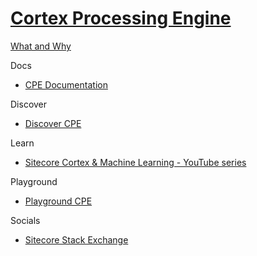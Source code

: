 # [Cortex Processing Engine]()

[What and Why]()

Docs

 - [CPE Documentation](https://doc.sitecore.com/en/developers/101/sitecore-experience-platform/sitecore-cortex-processing-engine.html)

Discover

 - [Discover CPE]()

Learn

 - [Sitecore Cortex & Machine Learning - YouTube series](https://www.youtube.com/playlist?list=PL1jJVFm_lGnz5ET9wSrGBLSmR1caZOgPl)

Playground

 - [Playground CPE]()

Socials

- [Sitecore Stack Exchange](https://sitecore.stackexchange.com/questions/tagged/cortex)